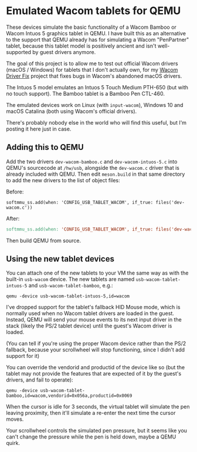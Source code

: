 # Emulated Wacom tablets for QEMU

These devices simulate the basic functionality of a Wacom Bamboo or Wacom Intuos 5 graphics tablet 
in QEMU. I have built this as an alternative to the support that QEMU already has for simulating a Wacom "PenPartner" 
tablet, because this tablet model is positively ancient and isn't well-supported by guest drivers anymore.

The goal of this project is to allow me to test out official Wacom drivers (macOS / Windows) for tablets that I don't
actually own, for my [Wacom Driver Fix](https://github.com/thenickdude/wacom-driver-fix) project that fixes bugs in 
Wacom's abandoned macOS drivers. 

The Intuos 5 model emulates an Intuos 5 Touch Medium PTH-650 (but with no touch support). The Bamboo tablet is a Bamboo 
Pen CTL-460.

The emulated devices work on Linux (with `input-wacom`), Windows 10 and macOS Catalina (both using Wacom's official drivers). 

There's probably nobody else in the world who will find this useful, but I'm posting it here just in case.

## Adding this to QEMU

Add the two drivers `dev-wacom-bamboo.c` and `dev-wacom-intuos-5.c` into QEMU's sourcecode at `/hw/usb`, alongside the 
`dev-wacom.c` driver that is already included with QEMU. Then edit `meson.build` in that same directory to add the new 
drivers to the list of object files:

Before: 

```
softmmu_ss.add(when: 'CONFIG_USB_TABLET_WACOM', if_true: files('dev-wacom.c'))
```

After:

```Makefile
softmmu_ss.add(when: 'CONFIG_USB_TABLET_WACOM', if_true: files('dev-wacom.c', 'dev-wacom-bamboo.c', 'dev-wacom-intuos-5.c'))
```

Then build QEMU from source.

## Using the new tablet devices

You can attach one of the new tablets to your VM the same way as with the built-in `usb-wacom` device. The new tablets are named
`usb-wacom-tablet-intuos-5` and `usb-wacom-tablet-bamboo`, e.g.:

    qemu -device usb-wacom-tablet-intuos-5,id=wacom

I've dropped support for the tablet's fallback HID Mouse mode, which is normally used when no Wacom tablet drivers 
are loaded in the guest. Instead, QEMU will send your mouse events to its next input driver in the stack (likely the PS/2 
tablet device) until the guest's Wacom driver is loaded. 

(You can tell if you're using the proper Wacom device rather than the PS/2 fallback, because your scrollwheel will stop 
functioning, since I didn't add support for it)

You can override the vendorid and productid of the device like so (but the tablet may not provide the features that are 
expected of it by the guest's drivers, and fail to operate):

    qemu -device usb-wacom-tablet-bamboo,id=wacom,vendorid=0x056a,productid=0x0069

When the cursor is idle for 3 seconds, the virtual tablet will simulate the pen leaving proximity, then it'll simulate 
a re-enter the next time the cursor moves.

Your scrollwheel controls the simulated pen pressure, but it seems like you can't change the pressure while the pen is 
held down, maybe a QEMU quirk.
